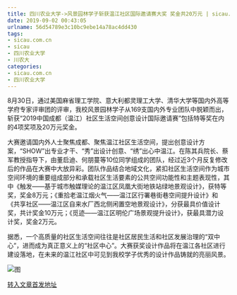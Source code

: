 ```yaml
---
title: 四川农业大学->风景园林学子斩获温江社区国际邀请赛大奖 奖金共20万元 | sicau.com.cn
date: 2019-09-02 00:43:05
urlname: 56d54789e3c10bc9ebe14a78ac4dd430
tags: 
- sicau.com.cn
- sicau
- 四川农业大学
- 川农大
categories:
- sicau.com.cn
- 四川农业大学
---
```



8月30日，通过美国麻省理工学院、意大利都灵理工大学、清华大学等国内外高等学府专家评审团的评审，我校风景园林学子从169支国内外专业团队中脱颖而出，斩获“2019中国成都（温江）社区生活空间创意设计国际邀请赛”包括特等奖在内的4项奖项及20万元奖金。

大赛邀请国内外人士聚焦成都、聚焦温江社区生活空间，提出创意设计方案，“SHOW”出专业才干、“秀”出设计创意、“绣”出心中温江。在陈其兵院长、蔡军教授指导下，由董启迪、何朋蔓等10位同学组成的团队，经过近3个月反复修改后的作品在大赛中大放异彩。团队作品结合地域文化，紧扣社区生活空间作为城市空间环境的重要组成部分和承载社区生活要素的公共空间功能性和主题表现性，其中《触发——基于城市触媒理论的温江区凤凰大街地铁站绿地景观设计》，获特等奖，奖金8万元；《重拾老温江烟火气——温江区行署巷街巷空间提升设计》和《共享社区——温江区自来水厂西北侧闲置空地景观设计》，分获最具价值设计奖，共计奖金10万元；《觅迹——温江区明伦广场景观提升设计》，获最具潜力设计奖，奖金2万元。

据悉，一个高质量的社区生活空间往往是社区居民生活和社区发展治理的“双中心”，进而成为真正意义上的“社区中心”。大赛获奖设计作品将在温江各社区进行建设落地，在未来的温江社区中可见到我校学子优秀的设计作品铸就的亮丽风景。



![图](https://news.sicau.edu.cn/__local/A/B0/52/BEB6AF097CD495D7588FB48EF98_E275B6D9_1B325.jpg)

[转入文章首发地址](https://news.sicau.edu.cn/info/1135/53078.htm)